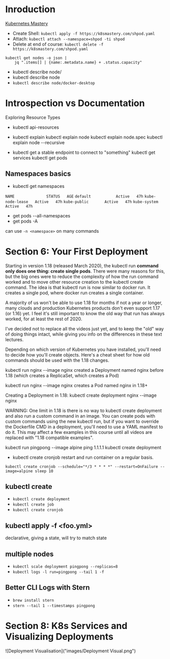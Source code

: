 
# Inroduction
[Kubernetes Mastery](https://www.udemy.com/course/kubernetesmastery)
* Create Shell: `kubectl apply -f https://k8smastery.com/shpod.yaml`
* Attach: `kubectl attach --namespace=shpod -ti shpod`
* Delete at end of course: `kubectl delete -f https://k8smastery.com/shpod.yaml`

```
kubectl get nodes -o json | 
    jq ".items[] | {name:.metadata.name} + .status.capacity"
```

* kubectl describe node/<node>
* kubectl describe node <node>
* `kubectl describe node/docker-desktop`

# Introspection vs Documentation
Exploring Resource Types
* kubectl api-resources
* kubectl explain <type>
kubectl explain node
kubectl explain node.spec
kubectl explain node --recursive

* kubectl get
a stable endpoint to connect to "something"
kubectl get services
kubectl get pods

## Namespaces basics
* kubectl get namespaces

`NAME              STATUS   AGE`
`default           Active   47h`
`kube-node-lease   Active   47h`
`kube-public       Active   47h`
`kube-system       Active   47h`

* get pods --all-namespaces
* get pods -A

can use `-n <namespace>` on many commands

# Section 6: Your First Deployment
Starting in version 1.18 (released March 2020), the kubectl run **command only does one thing: create single pods**. There were many reasons for this, but the big ones were to reduce the complexity of how the run command worked and to move other resource creation to the kubectl create command. The idea is that kubectl run is now similar to docker run. It creates a single pod, where docker run creates a single container.

A majority of us won't be able to use 1.18 for months if not a year or longer, many clouds and production Kubernetes products don't even support 1.17 (or 1.16) yet. I feel it's still important to know the old way that run has always worked, for at least the rest of 2020.

I've decided not to replace all the videos just yet, and to keep the "old" way of doing things intact, while giving you info on the differences in these text lectures.

Depending on which version of Kubernetes you have installed, you'll need to decide how you'll create objects. Here's a cheat sheet for how old commands should be used with the 1.18 changes.

kubectl run nginx --image nginx created a Deployment named nginx before 1.18 (which creates a ReplicaSet, which creates a Pod)

kubectl run nginx --image nginx creates a Pod named nginx in 1.18+

Creating a Deployment in 1.18: kubectl create deployment nginx --image nginx

WARNING: One limit in 1.18 is there is no way to kubectl create deployment and also run a custom command in an image. You can create pods with custom commands using the new kubectl run, but if you want to override the Dockerfile CMD in a deployment, you'll need to use a YAML manifest to do it. This may affect a few examples in this course until all videos are replaced with "1.18 compatible examples".

kubectl run pingpong --image alpine ping 1.1.1.1
kubectl create deployment

* kubectl create cronjob 
restart and run container on a regular basis.

`kubectl create cronjob --schedule="*/3 * * * *" --restart=OnFailure --image=alpine sleep 10`

## kubectl create <resource>
* `kubectl create deployment`
* `kubectl create job`
* `kubectl create cronjob`

## kubectl apply -f <foo.yml>
declarative, giving a state, will try to match state

## multiple nodes
* `kubectl scale deployment pingpong --replicas=8`
* `kubectl logs -l run=pingpong --tail 1 -f`

## Better CLI Logs with Stern
* `brew install stern`
* `stern --tail 1 --timestamps pingpong`

# Section 8: K8s Services and Visualizing Deployments
![Deployment Visualisation]("images/Deployment Visual.png")